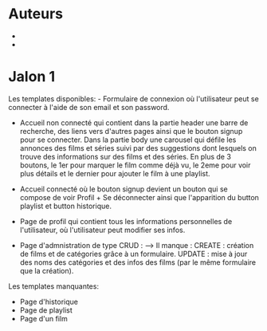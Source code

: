 Auteurs
=======

-   <KADDAM Meryem>
-   <EL HAJJI Safae>

Jalon 1
=======

<description> 
Les templates disponibles: 
- Formulaire de connexion où l'utilisateur peut se connecter à l'aide de son email et son password.

- Accueil non connecté qui contient dans la partie header une barre de recherche, des liens vers d'autres pages ainsi que le bouton signup pour se connecter. Dans la partie body une carousel qui défile les annonces des films et séries suivi par des suggestions dont lesquels on trouve des informations sur des films et des séries. En plus de 3 boutons, le 1er pour marquer le film comme déjà vu, le 2eme pour voir plus détails et le dernier pour ajouter le film à une playlist. 

- Accueil connecté où le bouton signup devient un bouton qui se compose de voir Profil + Se déconnecter ainsi que l'apparition du button playlist et button historique.

- Page de profil qui contient tous les informations personnelles de l'utilisateur, où l'utilisateur peut modifier ses infos.

- Page d'admnistration de type CRUD : 
      --> Il manque : CREATE : création de films et de catégories grâce à un formulaire.
                      UPDATE : mise à jour des noms des catégories et des infos des films (par le même formulaire que  la création).

Les templates manquantes: 
- Page d'historique 
- Page de playlist 
- Page d'un film
